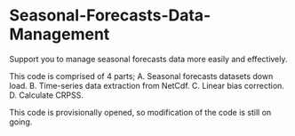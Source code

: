 # Seasonal-Forecasts-Data-Management
Support you to manage seasonal forecasts data more easily and effectively.

This code is comprised of 4 parts;
A. Seasonal forecasts datasets down load.
B. Time-series data extraction from NetCdf.
C. Linear bias correction.
D. Calculate CRPSS.

This code is provisionally opened, so modification of the code is still on going.
